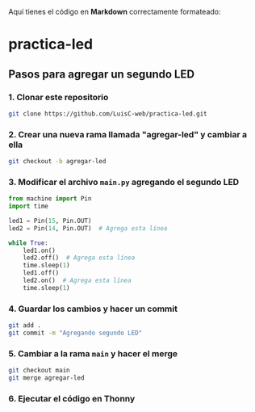 Aquí tienes el código en **Markdown** correctamente formateado:  

# practica-led

## Pasos para agregar un segundo LED

### 1. Clonar este repositorio
```bash
git clone https://github.com/LuisC-web/practica-led.git
```

### 2. Crear una nueva rama llamada "agregar-led" y cambiar a ella
```bash
git checkout -b agregar-led
```

### 3. Modificar el archivo `main.py` agregando el segundo LED
```python
from machine import Pin
import time

led1 = Pin(15, Pin.OUT)
led2 = Pin(14, Pin.OUT)  # Agrega esta línea

while True:
    led1.on()
    led2.off()  # Agrega esta línea
    time.sleep(1)
    led1.off()
    led2.on()  # Agrega esta línea
    time.sleep(1)
```

### 4. Guardar los cambios y hacer un commit
```bash
git add .
git commit -m "Agregando segundo LED"
```

### 5. Cambiar a la rama `main` y hacer el merge
```bash
git checkout main
git merge agregar-led
```

### 6. Ejecutar el código en Thonny
